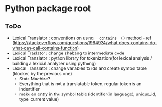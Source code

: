 # Python package root

## ToDo
- Lexical Translator : conventions on using `__contains__()` method - ref (https://stackoverflow.com/questions/1964934/what-does-contains-do-what-can-call-contains-function)
- Lexical Traslator : change shebang to intermediate code
- Lexical Translator : python library for tokenization(for lexical analysis / building a lexicial analyser using pythong)
- Lexical Translator : change variables to ids and create symbol table (blocked by the previous one)
    - State Machine?
    - Everything that is not a translatable token, regular token is an indentifier
    - make an entry in the symbol table (identifier(in language), unique_id, type, current value)
